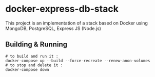 # docker-express-db-stack

This project is an implementation of a stack based on Docker using MongoDB, PostgreSQL, Express JS (Node.js)

## Building & Running

```
# to build and run it :
docker-compose up --build --force-recreate --renew-anon-volumes
# to stop and delete it :
docker-compose down
```

